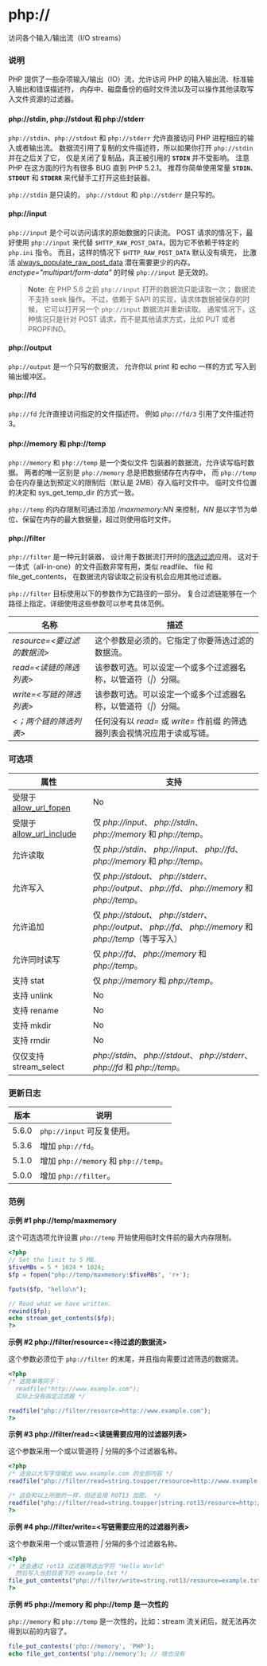 php://
======

访问各个输入/输出流（I/O streams）

### 说明

PHP 提供了一些杂项输入/输出（IO）流，允许访问 PHP
的输入输出流、标准输入输出和错误描述符，
内存中、磁盘备份的临时文件流以及可以操作其他读取写入文件资源的过滤器。

#### php://stdin, php://stdout 和 php://stderr

`php://stdin`、`php://stdout` 和 `php://stderr` 允许直接访问 PHP
进程相应的输入或者输出流。 数据流引用了复制的文件描述符，所以如果你打开
`php://stdin` 并在之后关了它， 仅是关闭了复制品，真正被引用的
**`STDIN`** 并不受影响。 注意 PHP 在这方面的行为有很多 BUG 直到 PHP
5.2.1。 推荐你简单使用常量 **`STDIN`**、 **`STDOUT`** 和 **`STDERR`**
来代替手工打开这些封装器。

`php://stdin` 是只读的， `php://stdout` 和 `php://stderr` 是只写的。

#### php://input

`php://input` 是个可以访问请求的原始数据的只读流。 POST
请求的情况下，最好使用 `php://input` 来代替
`$HTTP_RAW_POST_DATA`，因为它不依赖于特定的 `php.ini` 指令。
而且，这样的情况下 `$HTTP_RAW_POST_DATA` 默认没有填充， 比激活
<a href="/ini/core.html#ini.always-populate-raw-post-data" class="link">always_populate_raw_post_data</a>
潜在需要更少的内存。 *enctype="multipart/form-data"* 的时候
`php://input` 是无效的。

> **Note**: <span class="simpara"> 在 PHP 5.6 之前 `php://input`
> 打开的数据流只能读取一次； 数据流不支持 seek 操作。 不过，依赖于 SAPI
> 的实现，请求体数据被保存的时候， 它可以打开另一个 `php://input`
> 数据流并重新读取。 通常情况下，这种情况只是针对 POST
> 请求，而不是其他请求方式，比如 PUT 或者 PROPFIND。 </span>

#### php://output

`php://output` 是一个只写的数据流， 允许你以 <span
class="function">print</span> 和 <span class="function">echo</span>
一样的方式 写入到输出缓冲区。

#### php://fd

`php://fd` 允许直接访问指定的文件描述符。 例如 `php://fd/3`
引用了文件描述符 3。

#### php://memory 和 php://temp

`php://memory` 和 `php://temp` 是一个类似文件
包装器的数据流，允许读写临时数据。 两者的唯一区别是 `php://memory`
总是把数据储存在内存中， 而 `php://temp`
会在内存量达到预定义的限制后（默认是 2MB）存入临时文件中。
临时文件位置的决定和 <span class="function">sys\_get\_temp\_dir</span>
的方式一致。

`php://temp` 的内存限制可通过添加 */maxmemory:NN* 来控制，*NN*
是以字节为单位、保留在内存的最大数据量，超过则使用临时文件。

#### php://filter

`php://filter` 是一种元封装器，
设计用于数据流打开时的<a href="/filters.html" class="link">筛选过滤</a>应用。
这对于一体式（all-in-one）的文件函数非常有用，类似 <span
class="function">readfile</span>、 <span class="function">file</span> 和
<span class="function">file\_get\_contents</span>，
在数据流内容读取之前没有机会应用其他过滤器。

`php://filter` 目标使用以下的参数作为它路径的一部分。
复合过滤链能够在一个路径上指定。详细使用这些参数可以参考具体范例。

| 名称                          | 描述                                                                       |
|-------------------------------|----------------------------------------------------------------------------|
| *resource=\<要过滤的数据流\>* | 这个参数是必须的。它指定了你要筛选过滤的数据流。                           |
| *read=\<读链的筛选列表\>*     | 该参数可选。可以设定一个或多个过滤器名称，以管道符（*\|*）分隔。           |
| *write=\<写链的筛选列表\>*    | 该参数可选。可以设定一个或多个过滤器名称，以管道符（*\|*）分隔。           |
| *\<；两个链的筛选列表\>*      | 任何没有以 *read=* 或 *write=* 作前缀 的筛选器列表会视情况应用于读或写链。 |

### 可选项

| 属性                                                                        | 支持                                                                                                          |
|-----------------------------------------------------------------------------|---------------------------------------------------------------------------------------------------------------|
| 受限于 <a href="/filesystem/setup.html#" class="link">allow_url_fopen</a>   | No                                                                                                            |
| 受限于 <a href="/filesystem/setup.html#" class="link">allow_url_include</a> | 仅 *php://input*、 *php://stdin*、 *php://memory* 和 *php://temp*。                                           |
| 允许读取                                                                    | 仅 *php://stdin*、 *php://input*、 *php://fd*、 *php://memory* 和 *php://temp*。                              |
| 允许写入                                                                    | 仅 *php://stdout*、 *php://stderr*、 *php://output*、 *php://fd*、 *php://memory* 和 *php://temp*。           |
| 允许追加                                                                    | 仅 *php://stdout*、 *php://stderr*、 *php://output*、 *php://fd*、 *php://memory* 和 *php://temp*（等于写入） |
| 允许同时读写                                                                | 仅 *php://fd*、 *php://memory* 和 *php://temp*。                                                              |
| 支持 <span class="function">stat</span>                                     | 仅 *php://memory* 和 *php://temp*。                                                                           |
| 支持 <span class="function">unlink</span>                                   | No                                                                                                            |
| 支持 <span class="function">rename</span>                                   | No                                                                                                            |
| 支持 <span class="function">mkdir</span>                                    | No                                                                                                            |
| 支持 <span class="function">rmdir</span>                                    | No                                                                                                            |
| 仅仅支持 <span class="function">stream\_select</span>                       | *php://stdin*、 *php://stdout*、 *php://stderr*、 *php://fd* 和 *php://temp*。                                |

### 更新日志

| 版本  | 说明                                  |
|-------|---------------------------------------|
| 5.6.0 | `php://input` 可反复使用。            |
| 5.3.6 | 增加 `php://fd`。                     |
| 5.1.0 | 增加 `php://memory` 和 `php://temp`。 |
| 5.0.0 | 增加 `php://filter`。                 |

### 范例

**示例 \#1 php://temp/maxmemory**

这个可选选项允许设置 `php://temp` 开始使用临时文件前的最大内存限制。

``` php
<?php
// Set the limit to 5 MB.
$fiveMBs = 5 * 1024 * 1024;
$fp = fopen("php://temp/maxmemory:$fiveMBs", 'r+');

fputs($fp, "hello\n");

// Read what we have written.
rewind($fp);
echo stream_get_contents($fp);
?>
```

**示例 \#2 php://filter/resource=\<待过滤的数据流\>**

这个参数必须位于 `php://filter` 的末尾，并且指向需要过滤筛选的数据流。

``` php
<?php
/* 这简单等同于：
  readfile("http://www.example.com");
  实际上没有指定过滤器 */

readfile("php://filter/resource=http://www.example.com");
?>
```

**示例 \#3 php://filter/read=\<读链需要应用的过滤器列表\>**

这个参数采用一个或以管道符 *\|* 分隔的多个过滤器名称。

``` php
<?php
/* 这会以大写字母输出 www.example.com 的全部内容 */
readfile("php://filter/read=string.toupper/resource=http://www.example.com");

/* 这会和以上所做的一样，但还会用 ROT13 加密。 */
readfile("php://filter/read=string.toupper|string.rot13/resource=http://www.example.com");
?>
```

**示例 \#4 php://filter/write=\<写链需要应用的过滤器列表\>**

这个参数采用一个或以管道符 *\|* 分隔的多个过滤器名称。

``` php
<?php
/* 这会通过 rot13 过滤器筛选出字符 "Hello World"
  然后写入当前目录下的 example.txt */
file_put_contents("php://filter/write=string.rot13/resource=example.txt","Hello World");
?>
```

**示例 \#5 php://memory 和 php://temp 是一次性的**

`php://memory` 和 `php://temp` 是一次性的，比如：stream
流关闭后，就无法再次得到以前的内容了。

``` php
file_put_contents('php://memory', 'PHP');
echo file_get_contents('php://memory'); // 啥也没有
```
